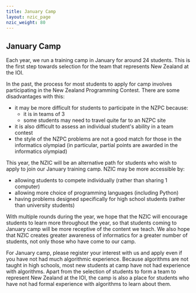 ```yaml
---
title: January Camp
layout: nzic_page
nzic_weight: 80
---
```


## January Camp

Each year, we run a training camp in January for around 24 students. This is the first step towards selection for the team that represents New Zealand at the IOI.

In the past, the process for most students to apply for camp involves participating in the New Zealand Programming Contest. There are some disadvantages with this:

- it may be more difficult for students to participate in the NZPC because:
  - it is in teams of 3
  - some students may need to travel quite far to an NZPC site
- it is also difficult to assess an individual student's ability in a team contest
- the style of the NZPC problems are not a good match for those in the informatics olympiad (in particular, partial points are awarded in the informatics olympiad)

This year, the NZIC will be an alternative path for students who wish to apply to join our January training camp. NZIC may be more accessible by:

- allowing students to compete individually (rather than sharing 1 computer)
- allowing more choice of programming languages (including Python)
- having problems designed specifically for high school students (rather than university students)

With multiple rounds during the year, we hope that the NZIC will encourage students to learn more throughout the year, so that students coming to January camp will be more receptive of the content we teach. We also hope that NZIC creates greater awareness of informatics for a greater number of students, not only those who have come to our camp.

For January camp, please register your interest with us and apply even if you have not had much algorithmic experience. Because algorithms are not taught in high schools, most new students at camp have not had experience with algorithms. Apart from the selection of students to form a team to represent New Zealand at the IOI, the camp is also a place for students who have not had formal experience with algorithms to learn about them.
